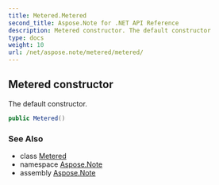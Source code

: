 ```yaml
---
title: Metered.Metered
second_title: Aspose.Note for .NET API Reference
description: Metered constructor. The default constructor
type: docs
weight: 10
url: /net/aspose.note/metered/metered/
---
```

## Metered constructor

The default constructor.

```csharp
public Metered()
```

### See Also

* class [Metered](../)
* namespace [Aspose.Note](../../metered/)
* assembly [Aspose.Note](../../../)


